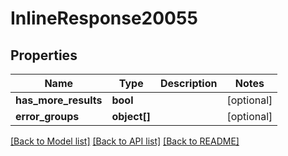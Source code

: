 # InlineResponse20055

## Properties
Name | Type | Description | Notes
------------ | ------------- | ------------- | -------------
**has_more_results** | **bool** |  | [optional] 
**error_groups** | **object[]** |  | [optional] 

[[Back to Model list]](../README.md#documentation-for-models) [[Back to API list]](../README.md#documentation-for-api-endpoints) [[Back to README]](../README.md)


